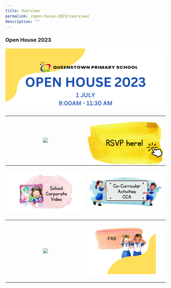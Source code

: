 ```yaml
---
title: Overview
permalink: /open-house-2023/overview/
description: ""
---
```

### **Open House 2023**

![](/images/Open%20House%202023/oh23-banner5.png)

<table style="border-collapse: collapse;">  
	<tbody><tr>
		<th style="width:50%">
<p><a href="/open-house-2023/schedule/">
<img src="/images/Open%20House%202023/oh23-schedule5.png">
</a></p>
</th><th style="width:50%">
<p><a href="/open-house-2023/rsvp/">
<img align="right" src="/images/Open%20House%202023/oh23-rsvp5.png">
	</a></p></th></tr>	
			<tr>
				<th style="width:50%">
<p><a href="/open-house-2023/corpvideo/">
<img src="/images/Open%20House%202023/oh23-schcorpvid5b.png" style="width:100%">
</a></p>
		</th><th style="width:50%">
<p><a href="/open-house-2023/cca/">
<img src="/images/Open%20House%202023/oh23-cca5b.png" style="width:100%">
	</a></p></th></tr>
		<tr><th style="width:50%">
<p><a href="/open-house-2023/facilities/">
<img src="/images/Open%20House%202023/oh23-facilities5b.png" style="width:100%">
</a></p>	
			</th><th style="width:50%">
<p><a href="/open-house-2023/faq/">
<img src="/images/Open%20House%202023/oh23-faq5a.png" style="width:100%">
	</a></p></th></tr>
</tbody></table>